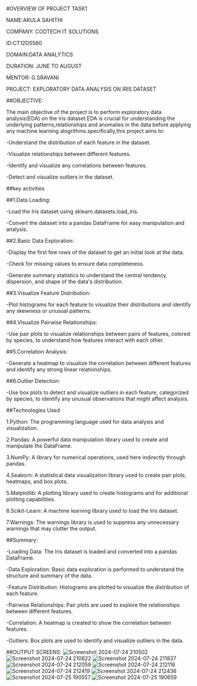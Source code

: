 #OVERVIEW OF PROJECT TASK1

NAME:AKULA SAHITHI

COMPANY: CODTECH IT SOLUTIONS

ID:CT12DS560

DOMAIN:DATA ANALYTICS

DURATION: JUNE TO AUGUST

MENTOR: G.SRAVANI

PROJECT: EXPLORATORY DATA ANALYSIS ON IRIS DATASET

##OBJECTIVE:

The main objective of the project is to perform exploratory data analysis(EDA) on the iris dataset.EDA is crucial for understanding the underlying patterns,relationships and anomalies in the data before applying any machine learning
alogrithms.specifically,this project aims to:

-Understand the distribution of each feature in the dataset.

-Visualize relationships between different features.

-Identify and visualize any correlations between features.

-Detect and visualize outliers in the dataset.

##key activities

##1.Data Loading:

-Load the Iris dataset using sklearn.datasets.load_iris.

-Convert the dataset into a pandas DataFrame for easy manipulation and analysis.

##2.Basic Data Exploration:

-Display the first few rows of the dataset to get an initial look at the data.

-Check for missing values to ensure data completeness.

-Generate summary statistics to understand the central tendency, dispersion, and shape of the data's distribution.

##3.Visualize Feature Distribution:

-Plot histograms for each feature to visualize their distributions and identify any skewness or unusual patterns.

##4.Visualize Pairwise Relationships:

-Use pair plots to visualize relationships between pairs of features, colored by species, to understand how features interact with each other.

##5.Correlation Analysis:

-Generate a heatmap to visualize the correlation between different features and identify any strong linear relationships.

##6.Outlier Detection:

-Use box plots to detect and visualize outliers in each feature, categorized by species, to identify any unusual observations that might affect analysis.

##Technologies Used

1.Python: The programming language used for data analysis and visualization.

2.Pandas: A powerful data manipulation library used to create and manipulate the DataFrame.

3.NumPy: A library for numerical operations, used here indirectly through pandas.

4.Seaborn: A statistical data visualization library used to create pair plots, heatmaps, and box plots.

5.Matplotlib: A plotting library used to create histograms and for additional plotting capabilities.

6.Scikit-Learn: A machine learning library used to load the Iris dataset.

7.Warnings: The warnings library is used to suppress any unnecessary warnings that may clutter the output.

##Summary:

-Loading Data: The Iris dataset is loaded and converted into a pandas DataFrame.

-Data Exploration: Basic data exploration is performed to understand the structure and summary of the data.

-Feature Distribution: Histograms are plotted to visualize the distribution of each feature.

-Pairwise Relationships: Pair plots are used to explore the relationships between different features.

-Correlation: A heatmap is created to show the correlation between features.

-Outliers: Box plots are used to identify and visualize outliers in the data.

##OUTPUT SCREENS:
![Screenshot 2024-07-24 210502](https://github.com/user-attachments/assets/9a677561-f4c7-4dda-b622-edffffbba86b)
![Screenshot 2024-07-24 210622](https://github.com/user-attachments/assets/c834e130-50c2-4e81-90a2-8c9ab256c022)
![Screenshot 2024-07-24 211837](https://github.com/user-attachments/assets/32120142-4536-48a3-9bf6-0fe901105024)
![Screenshot 2024-07-24 212059](https://github.com/user-attachments/assets/51904e32-22ae-49e8-ab15-b12ca093d002)
![Screenshot 2024-07-24 212116](https://github.com/user-attachments/assets/64cffc52-9ecc-49b0-9a53-23c4abba4203)
![Screenshot 2024-07-24 212419](https://github.com/user-attachments/assets/902aef48-2508-420b-9dc3-72ff0e7af396)
![Screenshot 2024-07-24 212436](https://github.com/user-attachments/assets/a96935ea-0526-455e-ae36-b4da4ca46617)
![Screenshot 2024-07-25 190557](https://github.com/user-attachments/assets/49dd239b-5a59-44ef-9673-5ff71006e84a)
![Screenshot 2024-07-25 190659](https://github.com/user-attachments/assets/590bcc87-eee0-4a22-b9d4-d5ebc390e1cb)










  
 
